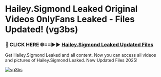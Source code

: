 # Hailey.Sigmond Leaked Original Videos 0nlyFans Leaked - Files Updated! (vg3bs)

<h3>🔴 CLICK HERE 🌐==►► <a href="https://tinyurl.com/x26r9saj" rel="nofollow">Hailey.Sigmond Leaked Updated Files</a></h3>

Get Hailey.Sigmond Leaked and all content. Now you can access all videos and pictures of Hailey.Sigmond Leaked. New Updated Files 2025!

[![vg3bs](https://i.imgur.com/LkgZPqh.gif)](https://tinyurl.com/x26r9saj)
